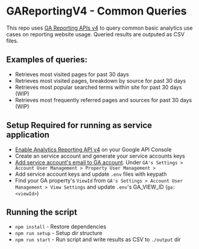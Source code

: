 # GAReportingV4 - Common Queries
This repo uses [GA Reporting APIs v4](https://developers.google.com/analytics/devguides/reporting/core/v4) to query common basic analytics use cases on reporting website usage. Queried results are outputed as CSV files.


## Examples of queries:
- Retrieves most visited pages for past 30 days
- Retrieves most visited pages, breakdown by source for past 30 days
- Retrieves most popular searched terms within site for past 30 days (WIP)
- Retrieves most frequently referred pages and sources for past 30 days (WIP)


## Setup Required for running as service application
- [Enable Analytics Reporting API v4](https://developers.google.com/analytics/devguides/reporting/core/v4/quickstart/service-py#1_enable_the_api) on your Google API Console
- Create an service account and generate your service accounts keys
- [Add service account's email to GA account](https://developers.google.com/analytics/devguides/reporting/core/v4/quickstart/service-py#add_service_account_to_the_google_analytics_account).
Under `GA's Settings > Account User Management > Property User Management > `
- Add service account keys and update `.env` files with keypath
- Find your GA property's `ViewId` from  `GA's Settings > Account User Management > View Settings` and update `.env`'s GA_VIEW_ID (`ga:<viewId>`)


## Running the script
- `npm install` - Restore dependencies
- `npm run setup` - Setup dir structure
- `npm run start` - Run script and write results as CSV to `./output` dir
